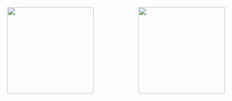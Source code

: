 <div align="center"><img align="left" height=200" src="https://github-readme-stats.vercel.app/api?username=leticiabeluzi&theme=dark&show_icons=true" /><img height="200" align="right" src="https://github-readme-stats.vercel.app/api/top-langs/?username=leticiabeluzi&theme=dark" /></div>

